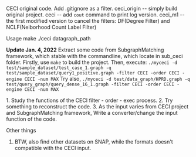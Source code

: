 CECI original code.
Add .gitignore as a filter.
ceci_origin -- simply build original project.
ceci -- add `cout` command to print log version.
ceci_m1 -- the first modified version to cancel the filters: DF(Degree Filter) and NCLF(Neiborhood Count Label Filter)

Usage
make
./ceci datagraph_path 

**Update Jan. 4, 2022**
Extract some code from SubgraphMatching framework, which stable with the commandline, which locate in sub_ceci folder.
Firstly, use `make` to build the project. Then, execute:
`./myceci -d test/sample_dataset/test_case_1.graph -q test/sample_dataset/query1_positive.graph -filter CECI -order CECI -engine CECI -num MAX`
Try also, 
`./myceci -d test/data_graph/HPRD.graph -q test/query_graph/query_dense_16_1.graph -filter CECI -order CECI -engine CECI -num MAX`

<TO DO LIST>
1. Study the functions of the CECI filter - order - exec process.
2. Try something to reconstruct the code.
3. As the input varies from CECI project and SubgraphMatching framework, Write a converter/change the input function of the code.

Other things
1. BTW, also find other datasets on SNAP, while the formats doesn't compatible with the CECI input. 
